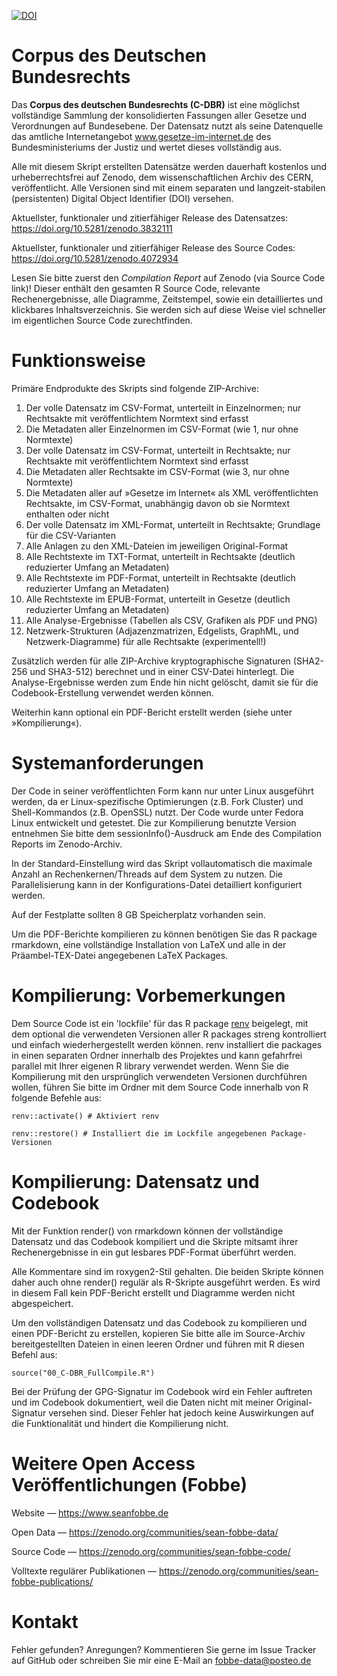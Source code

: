 [![DOI](https://zenodo.org/badge/doi/10.5281/zenodo.3832111.svg)](https://doi.org/10.5281/zenodo.3832111)

# Corpus des Deutschen Bundesrechts
Das **Corpus des deutschen Bundesrechts (C-DBR)** ist eine möglichst vollständige Sammlung der konsolidierten Fassungen aller Gesetze und Verordnungen auf Bundesebene. Der Datensatz nutzt als seine Datenquelle das amtliche Internetangebot www.gesetze-im-internet.de des Bundesministeriums der Justiz und wertet dieses vollständig aus.

Alle mit diesem Skript erstellten Datensätze werden dauerhaft kostenlos und urheberrechtsfrei auf Zenodo, dem wissenschaftlichen Archiv des CERN, veröffentlicht. Alle Versionen sind mit einem separaten und langzeit-stabilen (persistenten) Digital Object Identifier (DOI) versehen.

Aktuellster, funktionaler und zitierfähiger Release des Datensatzes: https://doi.org/10.5281/zenodo.3832111

Aktuellster, funktionaler und zitierfähiger Release des Source Codes: https://doi.org/10.5281/zenodo.4072934

Lesen Sie bitte zuerst den *Compilation Report* auf Zenodo (via Source Code link)! Dieser enthält den gesamten R Source Code, relevante Rechenergebnisse, alle Diagramme, Zeitstempel, sowie ein detailliertes und klickbares Inhaltsverzeichnis. Sie werden sich auf diese Weise viel schneller im eigentlichen Source Code zurechtfinden.


 

# Funktionsweise

Primäre Endprodukte des Skripts sind folgende ZIP-Archive:

1. Der volle Datensatz im CSV-Format, unterteilt in Einzelnormen; nur Rechtsakte mit veröffentlichtem Normtext sind erfasst
2. Die Metadaten aller Einzelnormen im CSV-Format (wie 1, nur ohne Normtexte)
3. Der volle Datensatz im CSV-Format, unterteilt in Rechtsakte; nur Rechtsakte mit veröffentlichtem Normtext sind erfasst
4. Die Metadaten aller Rechtsakte im CSV-Format (wie 3, nur ohne Normtexte)
5. Die Metadaten aller auf »Gesetze im Internet« als XML veröffentlichten Rechtsakte, im CSV-Format, unabhängig davon ob sie Normtext enthalten oder nicht
6. Der volle Datensatz im XML-Format, unterteilt in Rechtsakte; Grundlage für die CSV-Varianten
7. Alle Anlagen zu den XML-Dateien im jeweiligen Original-Format
8. Alle Rechtstexte im TXT-Format, unterteilt in Rechtsakte (deutlich reduzierter Umfang an Metadaten)
9. Alle Rechtstexte im PDF-Format, unterteilt in Rechtsakte (deutlich reduzierter Umfang an Metadaten)
10. Alle Rechtstexte im EPUB-Format, unterteilt in Gesetze (deutlich reduzierter Umfang an Metadaten)
11. Alle Analyse-Ergebnisse (Tabellen als CSV, Grafiken als PDF und PNG)
12. Netzwerk-Strukturen (Adjazenzmatrizen, Edgelists, GraphML, und Netzwerk-Diagramme) für alle Rechtsakte (experimentell!)

Zusätzlich werden für alle ZIP-Archive kryptographische Signaturen (SHA2-256 und SHA3-512) berechnet und in einer CSV-Datei hinterlegt. Die Analyse-Ergebnisse werden zum Ende hin nicht gelöscht, damit sie für die Codebook-Erstellung verwendet werden können.

Weiterhin kann optional ein PDF-Bericht erstellt werden (siehe unter »Kompilierung«).

 

# Systemanforderungen

Der Code in seiner veröffentlichten Form kann nur unter Linux ausgeführt werden, da er Linux-spezifische Optimierungen (z.B. Fork Cluster) und Shell-Kommandos (z.B. OpenSSL) nutzt. Der Code wurde unter Fedora Linux entwickelt und getestet. Die zur Kompilierung benutzte Version entnehmen Sie bitte dem sessionInfo()-Ausdruck am Ende des Compilation Reports im Zenodo-Archiv.

In der Standard-Einstellung wird das Skript vollautomatisch die maximale Anzahl an Rechenkernen/Threads auf dem System zu nutzen. Die Parallelisierung kann in der Konfigurations-Datei detailliert konfiguriert werden.

Auf der Festplatte sollten 8 GB Speicherplatz vorhanden sein.

Um die PDF-Berichte kompilieren zu können benötigen Sie das R package rmarkdown, eine vollständige Installation von LaTeX und alle in der Präambel-TEX-Datei angegebenen LaTeX Packages.

 

# Kompilierung: Vorbemerkungen

Dem Source Code ist ein 'lockfile' für das R package [renv](https://rstudio.github.io/renv/articles/renv.html) beigelegt, mit dem optional die verwendeten Versionen aller R packages streng kontrolliert und einfach wiederhergestellt werden können. renv installiert die packages in einen separaten Ordner innerhalb des Projektes und kann gefahrfrei parallel mit Ihrer eigenen R library verwendet werden. Wenn Sie die Kompilierung mit den ursprünglich verwendeten Versionen durchführen wollen, führen Sie bitte im Ordner mit dem Source Code innerhalb von R folgende Befehle aus:

``` 
renv::activate() # Aktiviert renv

renv::restore() # Installiert die im Lockfile angegebenen Package-Versionen
```
 

# Kompilierung: Datensatz und Codebook

Mit der Funktion render() von rmarkdown können der vollständige Datensatz und das Codebook kompiliert und die Skripte mitsamt ihrer Rechenergebnisse in ein gut lesbares PDF-Format überführt werden.

Alle Kommentare sind im roxygen2-Stil gehalten. Die beiden Skripte können daher auch ohne render() regulär als R-Skripte ausgeführt werden. Es wird in diesem Fall kein PDF-Bericht erstellt und Diagramme werden nicht abgespeichert.

Um den vollständigen Datensatz und das Codebook zu kompilieren und einen PDF-Bericht zu erstellen, kopieren Sie bitte alle im Source-Archiv bereitgestellten Dateien in einen leeren Ordner und führen mit R diesen Befehl aus:

```
source("00_C-DBR_FullCompile.R")
```

Bei der Prüfung der GPG-Signatur im Codebook wird ein Fehler auftreten und im Codebook dokumentiert, weil die Daten nicht mit meiner Original-Signatur versehen sind. Dieser Fehler hat jedoch keine Auswirkungen auf die Funktionalität und hindert die Kompilierung nicht.

 

# Weitere Open Access Veröffentlichungen (Fobbe)

Website — https://www.seanfobbe.de

Open Data  —  https://zenodo.org/communities/sean-fobbe-data/

Source Code  —  https://zenodo.org/communities/sean-fobbe-code/

Volltexte regulärer Publikationen  —  https://zenodo.org/communities/sean-fobbe-publications/



# Kontakt

Fehler gefunden? Anregungen? Kommentieren Sie gerne im Issue Tracker auf GitHub oder schreiben Sie mir eine E-Mail an [fobbe-data@posteo.de](fobbe-data@posteo.de)
